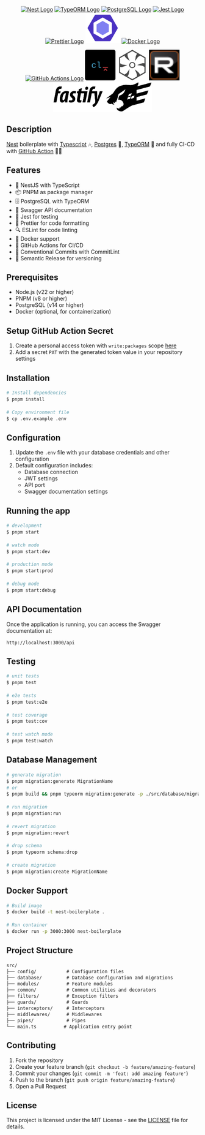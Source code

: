 <p align="center">
  <a href="https://nestjs.com/" target="blank"><img src="https://nestjs.com/img/logo-small.svg" height="80" alt="Nest Logo" /></a>
  <a href="https://typeorm.io/" target="blank"><img src="https://avatars.githubusercontent.com/u/20165699" height="80" alt="TypeORM Logo" /></a>
  <a href="https://www.postgresql.org/" target="blank"><img src="https://www.postgresql.org/media/img/about/press/elephant.png" height="80" alt="PostgreSQL Logo" /></a>
  <a href="https://jestjs.io/" target="blank"><img src="https://raw.githubusercontent.com/facebook/jest/main/website/static/img/jest.png" height="80" alt="Jest Logo" /></a>
  <a href="https://prettier.io/" target="blank"><img src="https://raw.githubusercontent.com/prettier/prettier/main/website/static/icon.png" height="80" alt="Prettier Logo" /></a>
  <a href="https://eslint.org/" target="blank"><img src="https://raw.githubusercontent.com/eslint/archive-website/e19d0bd4b5c116996f4cd94d4e90df5cc4367236/assets/img/logo.svg" height="80" alt="ESLint Logo" /></a>
  <a href="https://docs.docker.com/" target="blank"><img src="https://www.docker.com/wp-content/uploads/2022/03/Moby-logo.png" height="80" alt="Docker Logo" /></a>
</p>

<p align="center">
  <a href="https://github.com/features/actions" target="blank"><img src="https://avatars.githubusercontent.com/u/44036562" height="80" alt="GitHub Actions Logo" /></a>
  <a href="https://commitlint.js.org/" target="blank"><img src="https://raw.githubusercontent.com/conventional-changelog/commitlint/master/docs/public/assets/icon.svg" height="80" alt="CommitLint Logo" /></a>
  <a href="https://semantic-release.gitbook.io/semantic-release/" target="blank"><img src="https://raw.githubusercontent.com/semantic-release/semantic-release/master/media/semantic-release-logo.svg" height="80" alt="Semantic Release Logo" /></a>
  <a href="https://github.com/nestjs/swagger" target="blank"><img src="https://raw.githubusercontent.com/swagger-api/swagger-ui/master/dist/favicon-32x32.png" height="80" alt="Swagger Logo" /></a>
  <a href="https://www.fastify.io/" target="blank"><img src="https://github.com/fastify/graphics/raw/HEAD/fastify-landscape-outlined.svg" height="80" alt="Fastify Logo" /></a>
</p>

## Description

[Nest](https://github.com/nestjs/nest) boilerplate with [Typescript](https://www.typescriptlang.org/) 🎶, [Postgres](https://www.postgresql.org/) 🐬, [TypeORM](https://typeorm.io/) 🎉 and fully CI-CD with [GitHub Action](https://github.com/features/actions) 🏃‍♂️

## Features

- 🚀 NestJS with TypeScript
- 📦 PNPM as package manager
- 🗄️ PostgreSQL with TypeORM
- 📝 Swagger API documentation
- 🧪 Jest for testing
- 🎨 Prettier for code formatting
- 🔍 ESLint for code linting
- 🐳 Docker support
- 🔄 GitHub Actions for CI/CD
- 📝 Conventional Commits with CommitLint
- 🚀 Semantic Release for versioning

## Prerequisites

- Node.js (v22 or higher)
- PNPM (v8 or higher)
- PostgreSQL (v14 or higher)
- Docker (optional, for containerization)

## Setup GitHub Action Secret

1. Create a personal access token with `write:packages` scope [here](https://github.com/settings/tokens/new?scopes=write:packages,repo)
2. Add a secret `PAT` with the generated token value in your repository settings

## Installation

```bash
# Install dependencies
$ pnpm install

# Copy environment file
$ cp .env.example .env
```

## Configuration

1. Update the `.env` file with your database credentials and other configuration
2. Default configuration includes:
   - Database connection
   - JWT settings
   - API port
   - Swagger documentation settings

## Running the app

```bash
# development
$ pnpm start

# watch mode
$ pnpm start:dev

# production mode
$ pnpm start:prod

# debug mode
$ pnpm start:debug
```

## API Documentation

Once the application is running, you can access the Swagger documentation at:
```
http://localhost:3000/api
```

## Testing

```bash
# unit tests
$ pnpm test

# e2e tests
$ pnpm test:e2e

# test coverage
$ pnpm test:cov

# test watch mode
$ pnpm test:watch
```

## Database Management

```bash
# generate migration
$ pnpm migration:generate MigrationName
# or
$ pnpm build && pnpm typeorm migration:generate -p ./src/database/migrations/MigrationName

# run migration
$ pnpm migration:run

# revert migration
$ pnpm migration:revert

# drop schema
$ pnpm typeorm schema:drop

# create migration
$ pnpm migration:create MigrationName
```

## Docker Support

```bash
# Build image
$ docker build -t nest-boilerplate .

# Run container
$ docker run -p 3000:3000 nest-boilerplate
```

## Project Structure

```
src/
├── config/           # Configuration files
├── database/         # Database configuration and migrations
├── modules/          # Feature modules
├── common/           # Common utilities and decorators
├── filters/          # Exception filters
├── guards/           # Guards
├── interceptors/     # Interceptors
├── middlewares/      # Middlewares
├── pipes/            # Pipes
└── main.ts          # Application entry point
```

## Contributing

1. Fork the repository
2. Create your feature branch (`git checkout -b feature/amazing-feature`)
3. Commit your changes (`git commit -m 'feat: add amazing feature'`)
4. Push to the branch (`git push origin feature/amazing-feature`)
5. Open a Pull Request

## License

This project is licensed under the MIT License - see the [LICENSE](LICENSE) file for details.
